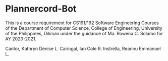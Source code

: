 # Plannercord-Bot

This is a course requirement for CS191/192 Software Engineering Courses of the Department of Computer Science, College of Engineering, University of the Philippines, Diliman under the guidance of Ma. Rowena C. Solamo for AY 2020-2021.

Cantor, Kathryn Denise L. 
Caringal, Ian Cole R.
Instrella, Reannu Emmanuel L.
